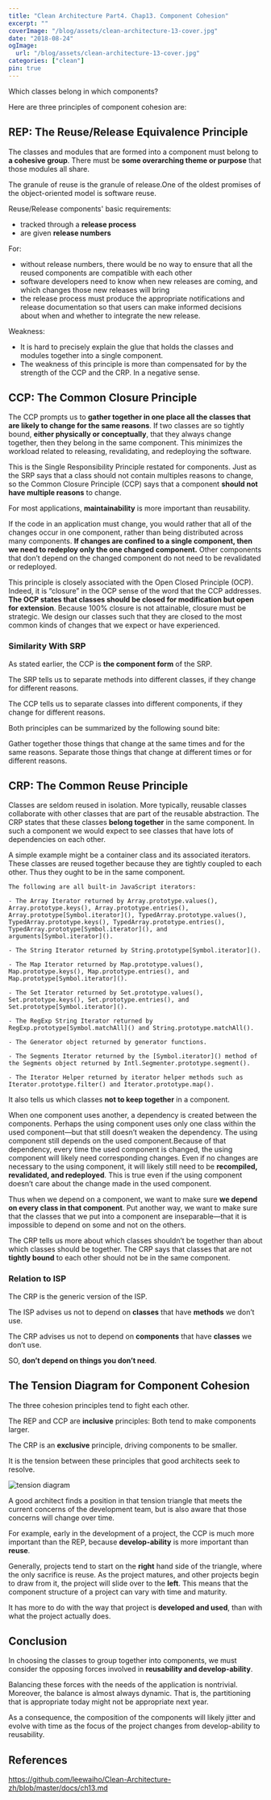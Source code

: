 ```yaml
---
title: "Clean Architecture Part4. Chap13. Component Cohesion"
excerpt: ""
coverImage: "/blog/assets/clean-architecture-13-cover.jpg"
date: "2018-08-24"
ogImage:
  url: "/blog/assets/clean-architecture-13-cover.jpg"
categories: ["clean"]
pin: true
---
```


Which classes belong in which components? 

Here are three principles of component cohesion are:

## REP: The Reuse/Release Equivalence Principle

The classes and modules that are formed into a component must belong to **a cohesive group**.  There must be **some overarching theme or purpose** that those modules all share.

The granule of reuse is the granule of release.One of the oldest promises of the object-oriented model is software reuse.

Reuse/Release components' basic requirements:
- tracked through a **release process**
- are given **release numbers**

For:
- without release numbers, there would be no way to ensure that all the reused components are compatible with each other
- software developers need to know when new releases are coming, and which changes those new releases will bring
- the release process must produce the appropriate notifications and release documentation so that users can make informed decisions about when and whether to integrate the new release.

Weakness:
- It is hard to precisely explain the glue that holds the classes and modules together into a single component.
- The weakness of this principle is more than compensated for by the strength of the CCP and the CRP. In a negative sense.

## CCP: The Common Closure Principle

The CCP prompts us to **gather together in one place all the classes that are likely to change for the same reasons**.
If two classes are so tightly bound, **either physically or conceptually**, that they always change together, then they belong in the same component. This minimizes the workload related to releasing, revalidating, and redeploying the software. 

This is the Single Responsibility Principle restated for components. Just as the SRP says that a class should not contain multiples reasons to change, so the Common Closure Principle (CCP) says that a component **should not have multiple reasons** to change.

For most applications, **maintainability** is more important than reusability.

If the code in an application must change, you would rather that all of the changes occur in one component, rather than being distributed across many components. **If changes are confined to a single component, then we need to redeploy only the one changed component.** Other components that don’t depend on the changed component do not need to be revalidated or redeployed.

This principle is closely associated with the Open Closed Principle (OCP). Indeed, it is “closure” in the OCP sense of the word that the CCP addresses. **The OCP states that classes should be closed for modification but open for extension**. Because 100% closure is not attainable, closure must be strategic. We design our classes such that they are closed to the most common kinds of changes that we expect or have experienced.

### Similarity With SRP

As stated earlier, the CCP is **the component form** of the SRP. 

The SRP tells us to separate methods into different classes, if they change for different reasons. 

The CCP tells us to separate classes into different components, if they change for different reasons.

Both principles can be summarized by the following sound bite:

Gather together those things that change at the same times and for the same reasons. Separate those things that change at different times or for different reasons.

## CRP: The Common Reuse Principle

Classes are seldom reused in isolation. More typically, reusable classes collaborate with other classes that are part of the reusable abstraction. The CRP states that these classes **belong together** in the same component. In such a component we would expect to see classes that have lots of dependencies on each other.

A simple example might be a container class and its associated iterators. These classes are reused together because they are tightly coupled to each other. Thus they ought to be in the same component.

```
The following are all built-in JavaScript iterators:

- The Array Iterator returned by Array.prototype.values(), Array.prototype.keys(), Array.prototype.entries(), Array.prototype[Symbol.iterator](), TypedArray.prototype.values(), TypedArray.prototype.keys(), TypedArray.prototype.entries(), TypedArray.prototype[Symbol.iterator](), and arguments[Symbol.iterator]().

- The String Iterator returned by String.prototype[Symbol.iterator]().

- The Map Iterator returned by Map.prototype.values(), Map.prototype.keys(), Map.prototype.entries(), and Map.prototype[Symbol.iterator]().

- The Set Iterator returned by Set.prototype.values(), Set.prototype.keys(), Set.prototype.entries(), and Set.prototype[Symbol.iterator]().

- The RegExp String Iterator returned by RegExp.prototype[Symbol.matchAll]() and String.prototype.matchAll().

- The Generator object returned by generator functions.

- The Segments Iterator returned by the [Symbol.iterator]() method of the Segments object returned by Intl.Segmenter.prototype.segment().

- The Iterator Helper returned by iterator helper methods such as Iterator.prototype.filter() and Iterator.prototype.map().
```

It also tells us which classes **not to keep together** in a component. 

When one component uses another, a dependency is created between the components. Perhaps the using component uses only one class within the used component—but that still doesn’t weaken the dependency. The using component still depends on the used component.Because of that dependency, every time the used component is changed, the using component will likely need corresponding changes. Even if no changes are necessary to the using component, it will likely still need to be **recompiled, revalidated, and redeployed**. This is true even if the using component doesn’t care about the change made in the used component.

Thus when we depend on a component, we want to make sure **we depend on every class in that component**. Put another way, we want to make sure that the classes that we put into a component are inseparable—that it is impossible to depend on some and not on the others.

 The CRP tells us more about which classes shouldn’t be together than about which classes should be together. The CRP says that classes that are not **tightly bound** to each other should not be in the same component.

### Relation to ISP

The CRP is the generic version of the ISP. 

The ISP advises us not to depend on **classes** that have **methods** we don’t use. 

The CRP advises us not to depend on **components** that have **classes** we don’t use.

SO, **don’t depend on things you don’t need**.

## The Tension Diagram for Component Cohesion

The three cohesion principles tend to fight each other. 

The REP and CCP are **inclusive** principles: Both tend to make components larger. 

The CRP is an **exclusive** principle, driving components to be smaller. 

It is the tension between these principles that good architects seek to resolve.

![tension diagram](/blog/assets/clean-architecture/13-tension-diagram.png)

A good architect finds a position in that tension triangle that meets the current concerns of the development team, but is also aware that those concerns will change over time. 

For example, early in the development of a project, the CCP is much more important than the REP, because **develop-ability** is more important than **reuse**.

Generally, projects tend to start on the **right** hand side of the triangle, where the only sacrifice is reuse. As the project matures, and other projects begin to draw from it, the project will slide over to the **left**. This means that the component structure of a project can vary with time and maturity.

 It has more to do with the way that project is **developed and used**, than with what the project actually does.

## Conclusion

In choosing the classes to group together into components, we must consider the opposing forces involved in **reusability and develop-ability**.

Balancing these forces with the needs of the application is nontrivial. Moreover, the balance is almost always dynamic. That is, the partitioning that is appropriate today might not be appropriate next year. 

As a consequence, the composition of the components will likely jitter and evolve with time as the focus of the project changes from develop-ability to reusability.

## References

https://github.com/leewaiho/Clean-Architecture-zh/blob/master/docs/ch13.md
